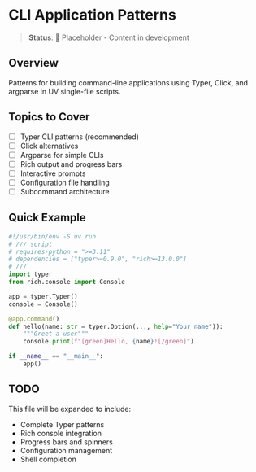 # CLI Application Patterns

> **Status**: 🚧 Placeholder - Content in development

## Overview

Patterns for building command-line applications using Typer, Click, and argparse in UV single-file scripts.

## Topics to Cover

- [ ] Typer CLI patterns (recommended)
- [ ] Click alternatives
- [ ] Argparse for simple CLIs
- [ ] Rich output and progress bars
- [ ] Interactive prompts
- [ ] Configuration file handling
- [ ] Subcommand architecture

## Quick Example

```python
#!/usr/bin/env -S uv run
# /// script
# requires-python = ">=3.11"
# dependencies = ["typer>=0.9.0", "rich>=13.0.0"]
# ///
import typer
from rich.console import Console

app = typer.Typer()
console = Console()

@app.command()
def hello(name: str = typer.Option(..., help="Your name")):
    """Greet a user"""
    console.print(f"[green]Hello, {name}![/green]")

if __name__ == "__main__":
    app()
```

## TODO

This file will be expanded to include:

- Complete Typer patterns
- Rich console integration
- Progress bars and spinners
- Configuration management
- Shell completion

